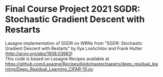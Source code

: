 #  Final Course Project 2021 SGDR: Stochastic Gradient Descent with Restarts
Lasagne implementation of SGDR on WRNs from "SGDR: Stochastic Gradient Descent with Restarts" by Ilya Loshchilov and Frank Hutter (http://arxiv.org/abs/1608.03983)  
This code is based on Lasagne Recipes available at
https://github.com/Lasagne/Recipes/blob/master/papers/deep_residual_learning/Deep_Residual_Learning_CIFAR-10.py
